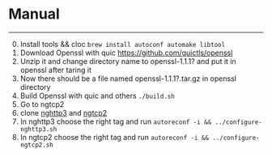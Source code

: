# Manual
-----
0. Install tools && cloc `brew install autoconf automake libtool`
1. Download Openssl with quic https://github.com/quictls/openssl
2. Unzip it and change directory name to openssl-1.1.1? and put it in openssl after taring it
3. Now there should be a file named openssl-1.1.1?.tar.gz in openssl directory
4. Build Openssl with quic and others `./build.sh`
5. Go to ngtcp2
6. clone [nghttp3](https://github.com/ngtcp2/nghttp3) and [ngtcp2](https://github.com/ngtcp2/ngtcp2)
7. In nghttp3 choose the right tag and run `autoreconf -i && ../configure-nghttp3.sh`
8. In ngtcp2 choose the right tag and run `autoreconf -i && ../configure-ngtcp2.sh`